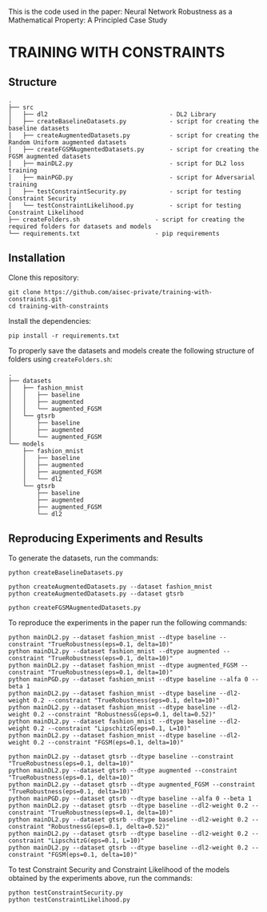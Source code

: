 <!---
This is the code used in the paper: [Property-driven Training: All You (N)Ever Wanted to Know About](https://arxiv.org/abs/2104.01396)
--->
This is the code used in the paper: Neural Network Robustness as a Mathematical Property: A Principled Case Study

TRAINING WITH CONSTRAINTS
========

Structure
------------
```
.
├── src
│   ├── dl2                                  - DL2 Library
│   ├── createBaselineDatasets.py            - script for creating the baseline datasets
│   ├── createAugmentedDatasets.py           - script for creating the Random Uniform augmented datasets
│   ├── createFGSMAugmentedDatasets.py       - script for creating the FGSM augmented datasets
│   ├── mainDL2.py                           - script for DL2 loss training
│   ├── mainPGD.py                           - script for Adversarial training
│   ├── testConstraintSecurity.py            - script for testing Constraint Security
│   └── testConstraintLikelihood.py          - script for testing Constraint Likelihood
├── createFolders.sh                     - script for creating the required folders for datasets and models
└── requirements.txt                     - pip requirements

```

Installation
------------
Clone this repository:
```
git clone https://github.com/aisec-private/training-with-constraints.git
cd training-with-constraints
```
Install the dependencies:
```
pip install -r requirements.txt
```
To properly save the datasets and models create the following structure of folders using ```createFolders.sh```:
```
.
├── datasets
│   ├── fashion_mnist
│   │   ├── baseline
│   │   ├── augmented
│   │   └── augmented_FGSM
│   └── gtsrb
│       ├── baseline
│       ├── augmented
│       └── augmented_FGSM
└── models
    ├── fashion_mnist
    │   ├── baseline
    │   ├── augmented
    │   ├── augmented_FGSM
    │   └── dl2
    └── gtsrb
        ├── baseline
        ├── augmented
        ├── augmented_FGSM
        └── dl2
```

Reproducing Experiments and Results
-------------
To generate the datasets, run the commands:
```
python createBaselineDatasets.py

python createAugmentedDatasets.py --dataset fashion_mnist
python createAugmentedDatasets.py --dataset gtsrb

python createFGSMAugmentedDatasets.py
```
To reproduce the experiments in the paper run the following commands:
```
python mainDL2.py --dataset fashion_mnist --dtype baseline --constraint "TrueRobustness(eps=0.1, delta=10)"
python mainDL2.py --dataset fashion_mnist --dtype augmented --constraint "TrueRobustness(eps=0.1, delta=10)"
python mainDL2.py --dataset fashion_mnist --dtype augmented_FGSM --constraint "TrueRobustness(eps=0.1, delta=10)"
python mainPGD.py --dataset fashion_mnist --dtype baseline --alfa 0 --beta 1
python mainDL2.py --dataset fashion_mnist --dtype baseline --dl2-weight 0.2 --constraint "TrueRobustness(eps=0.1, delta=10)"
python mainDL2.py --dataset fashion_mnist --dtype baseline --dl2-weight 0.2 --constraint "RobustnessG(eps=0.1, delta=0.52)"
python mainDL2.py --dataset fashion_mnist --dtype baseline --dl2-weight 0.2 --constraint "LipschitzG(eps=0.1, L=10)"
python mainDL2.py --dataset fashion_mnist --dtype baseline --dl2-weight 0.2 --constraint "FGSM(eps=0.1, delta=10)"

python mainDL2.py --dataset gtsrb --dtype baseline --constraint "TrueRobustness(eps=0.1, delta=10)"
python mainDL2.py --dataset gtsrb --dtype augmented --constraint "TrueRobustness(eps=0.1, delta=10)"
python mainDL2.py --dataset gtsrb --dtype augmented_FGSM --constraint "TrueRobustness(eps=0.1, delta=10)"
python mainPGD.py --dataset gtsrb --dtype baseline --alfa 0 --beta 1
python mainDL2.py --dataset gtsrb --dtype baseline --dl2-weight 0.2 --constraint "TrueRobustness(eps=0.1, delta=10)"
python mainDL2.py --dataset gtsrb --dtype baseline --dl2-weight 0.2 --constraint "RobustnessG(eps=0.1, delta=0.52)"
python mainDL2.py --dataset gtsrb --dtype baseline --dl2-weight 0.2 --constraint "LipschitzG(eps=0.1, L=10)"
python mainDL2.py --dataset gtsrb --dtype baseline --dl2-weight 0.2 --constraint "FGSM(eps=0.1, delta=10)"
```
To test Constraint Security and Constraint Likelihood of the models obtained by the experiments above, run the commands:
```
python testConstraintSecurity.py
python testConstraintLikelihood.py
```
